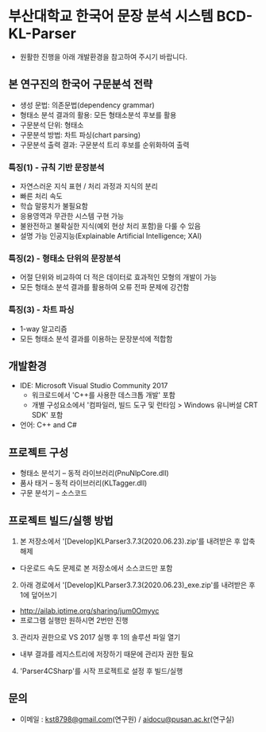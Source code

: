 # 부산대학교 한국어 문장 분석 시스템 BCD-KL-Parser
- 원활한 진행을 아래 개발환경을 참고하여 주시기 바랍니다.

## 본 연구진의 한국어 구문분석 전략
- 생성 문법: 의존문법(dependency grammar)
- 형태소 분석 결과의 활용: 모든 형태소분석 후보를 활용
- 구문분석 단위: 형태소
- 구문분석 방법: 차트 파싱(chart parsing)
- 구문분석 출력 결과: 구문분석 트리 후보를 순위화하여 출력

### 특징(1) - 규칙 기반 문장분석
- 자연스러운 지식 표현 / 처리 과정과 지식의 분리
- 빠른 처리 속도
- 학습 말뭉치가 불필요함
- 응용영역과 무관한 시스템 구현 가능
- 불완전하고 불확실한 지식(예외 현상 처리 포함)을 다룰 수 있음
- 설명 가능 인공지능(Explainable Artificial Intelligence; XAI)

### 특징(2) - 형태소 단위의 문장분석
- 어절 단위와 비교하여 더 적은 데이터로 효과적인 모형의 개발이 가능
- 모든 형태소 분석 결과를 활용하여 오류 전파 문제에 강건함

### 특징(3) - 차트 파싱
- 1-way 알고리즘
- 모든 형태소 분석 결과를 이용하는 문장분석에 적합함

## 개발환경
- IDE: Microsoft Visual Studio Community 2017
  - 워크로드에서 'C++를 사용한 데스크톱 개발' 포함
  - 개별 구성요소에서 '컴파일러, 빌드 도구 및 런타임 > Windows 유니버설 CRT SDK' 포함
- 언어: C++ and C#

## 프로젝트 구성
- 형태소 분석기 – 동적 라이브러리(PnuNlpCore.dll)
- 품사 태거 – 동적 라이브러리(KLTagger.dll)
- 구문 분석기 – 소스코드

## 프로젝트 빌드/실행 방법
1. 본 저장소에서 '[Develop]KLParser3.7.3(2020.06.23).zip'를 내려받은 후 압축해제
  - 다운로드 속도 문제로 본 저장소에서 소스코드만 포함
2. 아래 경로에서 '[Develop]KLParser3.7.3(2020.06.23)_exe.zip'를 내려받은 후 1에 덮어쓰기
  - http://ailab.iptime.org/sharing/jum0Omyyc
  - 프로그램 실행만 원하시면 2번만 진행
3. 관리자 권한으로 VS 2017 실행 후 1의 솔루션 파일 열기
  - 내부 결과를 레지스트리에 저장하기 때문에 관리자 권한 필요
4. 'Parser4CSharp'를 시작 프로젝트로 설정 후 빌드/실행

## 문의
- 이메일 : kst8798@gmail.com(연구원) / aidocu@pusan.ac.kr(연구실)

